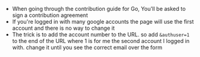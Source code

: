 * When going through the contribution guide for Go, You'll be asked to sign a contribution agreement
* If you're logged in with many google accounts the page will use the first account and there is no way to change it
* The trick is to add the account number to the URL. so add `&authuser=1` to the end of the URL where 1 is for me the second account I logged in with. change it until you see the correct email over the form